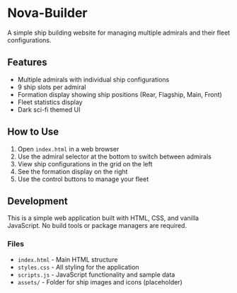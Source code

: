 # Nova-Builder

A simple ship building website for managing multiple admirals and their fleet configurations.

## Features

- Multiple admirals with individual ship configurations
- 9 ship slots per admiral
- Formation display showing ship positions (Rear, Flagship, Main, Front)
- Fleet statistics display
- Dark sci-fi themed UI

## How to Use

1. Open `index.html` in a web browser
2. Use the admiral selector at the bottom to switch between admirals
3. View ship configurations in the grid on the left
4. See the formation display on the right
5. Use the control buttons to manage your fleet

## Development

This is a simple web application built with HTML, CSS, and vanilla JavaScript. No build tools or package managers are required.

### Files

- `index.html` - Main HTML structure
- `styles.css` - All styling for the application
- `scripts.js` - JavaScript functionality and sample data
- `assets/` - Folder for ship images and icons (placeholder)